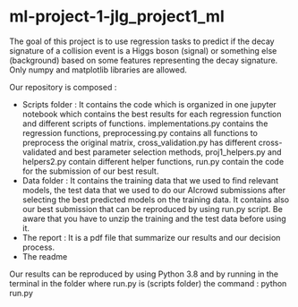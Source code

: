 # ml-project-1-jlg_project1_ml

The goal of this project is to use regression tasks to predict if the decay signature of a collision event is a Higgs boson (signal) or something else (background) based on some features representing the decay signature. Only numpy and matplotlib libraries are allowed.

Our repository is composed :
- Scripts folder : It contains the code which is organized in one jupyter notebook which contains the best results for each regression function and different scripts of functions. implementations.py contains the regression functions, preprocessing.py contains all functions to preprocess the original matrix, cross_validation.py has different cross-validated and best parameter selection methods, proj1_helpers.py and helpers2.py contain different helper functions, run.py contain the code for the submission of our best result.
- Data folder : It contains the training data that we used to find relevant models, the test data that we used to do our AIcrowd submissions after selecting the best predicted models on the training data. It contains also our best submission that can be reproduced by using run.py script. Be aware that you have to unzip the training and the test data before using it.
- The report : It is a pdf file that summarize our results and our decision process.
- The readme

Our results can be reproduced by using Python 3.8 and by running in the terminal in the folder where run.py is (scripts folder) the command : python run.py


